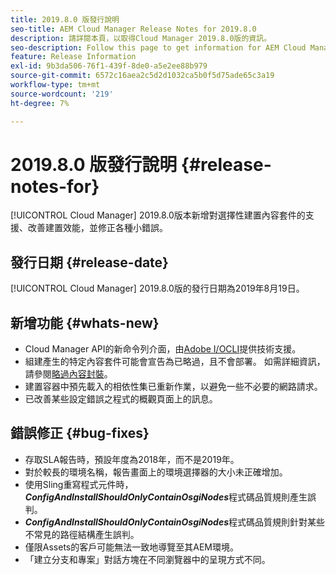```yaml
---
title: 2019.8.0 版發行說明
seo-title: AEM Cloud Manager Release Notes for 2019.8.0
description: 請詳閱本頁，以取得Cloud Manager 2019.8.0版的資訊。
seo-description: Follow this page to get information for AEM Cloud Manager Release 2019.8.0.
feature: Release Information
exl-id: 9b3da506-76f1-439f-8de0-a5e2ee88b979
source-git-commit: 6572c16aea2c5d2d1032ca5b0f5d75ade65c3a19
workflow-type: tm+mt
source-wordcount: '219'
ht-degree: 7%

---
```


# 2019.8.0 版發行說明 {#release-notes-for}

[!UICONTROL Cloud Manager] 2019.8.0版本新增對選擇性建置內容套件的支援、改善建置效能，並修正各種小錯誤。

## 發行日期 {#release-date}

[!UICONTROL Cloud Manager] 2019.8.0版的發行日期為2019年8月19日。

## 新增功能 {#whats-new}

* Cloud Manager API的新命令列介面，由[Adobe I/OCLI](https://github.com/adobe/aio-cli-plugin-cloudmanager)提供技術支援。
* 組建產生的特定內容套件可能會宣告為已略過，且不會部署。 如需詳細資訊，請參閱[略過內容封裝](/help/getting-started/project-setup.md#skipping-content-packages)。
* 建置容器中預先載入的相依性集已重新作業，以避免一些不必要的網路請求。
* 已改善某些設定錯誤之程式的概觀頁面上的訊息。

## 錯誤修正 {#bug-fixes}

* 存取SLA報告時，預設年度為2018年，而不是2019年。
* 對於較長的環境名稱，報告畫面上的環境選擇器的大小未正確增加。
* 使用Sling重寫程式元件時，***ConfigAndInstallShouldOnlyContainOsgiNodes***&#x200B;程式碼品質規則產生誤判。
* ***ConfigAndInstallShouldOnlyContainOsgiNodes***&#x200B;程式碼品質規則針對某些不常見的路徑結構產生誤判。
* 僅限Assets的客戶可能無法一致地導覽至其AEM環境。
* 「建立分支和專案」對話方塊在不同瀏覽器中的呈現方式不同。
